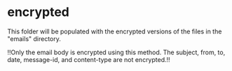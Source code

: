 # encrypted
This folder will be populated with the encrypted versions of the files in the "emails" directory.

‼️Only the email body is encrypted using this method. The subject, from, to, date, message-id, and content-type are not encrypted.‼️
